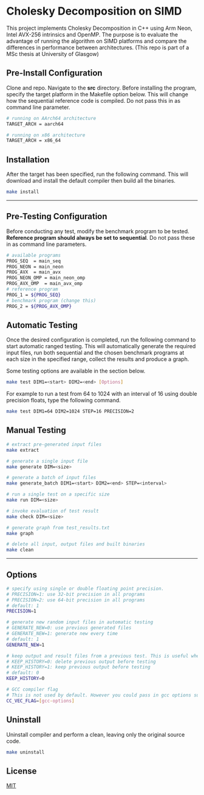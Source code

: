# Cholesky Decomposition on SIMD

This project implements Cholesky Decomposition in C++ using Arm Neon, Intel AVX-256 intrinsics and OpenMP.
The purpose is to evaluate the advantage of running the algorithm on SIMD platforms and compare the differences in performance between architectures.
(This repo is part of a MSc thesis at University of Glasgow)

## Pre-Install Configuration

Clone and repo. Navigate to the **src** directory. Before installing the program, specify the target platform in the Makefile option below. This will change how the sequential reference code is compiled. Do not pass this in as command line parameter.

```bash
# running on AArch64 architecture
TARGET_ARCH = aarch64

# running on x86 architecture
TARGET_ARCH = x86_64
```

## Installation

After the target has been specified, run the following command. This will download and install the default compiler then build all the binaries.

```bash
make install
```

---

## Pre-Testing Configuration

Before conducting any test, modify the benchmark program to be tested. **Reference program should always be set to sequential**. Do not pass these in as command line parameters.

```bash
# available programs
PROG_SEQ  = main_seq
PROG_NEON = main_neon
PROG_AVX  = main_avx
PROG_NEON_OMP = main_neon_omp
PROG_AVX_OMP  = main_avx_omp
# reference program
PROG_1 = ${PROG_SEQ}
# benchmark program (change this)
PROG_2 = ${PROG_AVX_OMP}
```

## Automatic Testing

Once the desired configuration is completed, run the following command to start automatic ranged testing. This will automatically generate the required input files, run both sequential and the chosen benchmark programs at each size in the specified range, collect the results and produce a graph.

Some testing options are available in the section below.

```bash
make test DIM1=<start> DIM2=<end> [Options]
```

For example to run a test from 64 to 1024 with an interval of 16 using double precision floats, type the following command.

```bash
make test DIM1=64 DIM2=1024 STEP=16 PRECISION=2
```

## Manual Testing

```bash
# extract pre-generated input files
make extract

# generate a single input file
make generate DIM=<size>

# generate a batch of input files
make generate_batch DIM1=<start> DIM2=<end> STEP=<interval>

# run a single test on a specific size
make run DIM=<size>

# invoke evaluation of test result
make check DIM=<size>

# generate graph from test_results.txt
make graph

# delete all input, output files and built binaries
make clean
```

---

## Options

```bash
# specify using single or double floating point precision.
# PRECISION=1: use 32-bit precision in all programs
# PRECISION=2: use 64-bit precision in all programs
# default: 1
PRECISION=1

# generate new random input files in automatic testing
# GENERATE_NEW=0: use previous generated files
# GENERATE_NEW=1: generate new every time
# default: 1
GENERATE_NEW=1

# keep output and result files from a previous test. This is useful when performing tests in segments.
# KEEP_HISTORY=0: delete previous output before testing
# KEEP_HISTORY=1: keep previous output before testing
# default: 0
KEEP_HISTORY=0

# GCC compiler flag
# This is not used by default. However you could pass in gcc options such as vectorisation flag through this option.
CC_VEC_FLAG=[gcc-options]
```

## Uninstall

Uninstall compiler and perform a clean, leaving only the original source code.

```bash
make uninstall
```

## License

[MIT](https://choosealicense.com/licenses/mit/)
